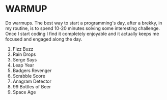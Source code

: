 <h1>WARMUP</h1>

Do warmups. The best way to start a programming's day, after a brekky, in my routine, is to spend 10-20 minutes solving some interesting challenge. Once I start coding I find it completely enjoyable and it actually keeps me focused and engaged along the day.

1. Fizz Buzz
1. Rain Drops
1. Serge Says
1. Leap Year
1. Badgers Revenger
1. Scrabble Score
1. Anagram Detector
1. 99 Bottles of Beer
1. Space Age